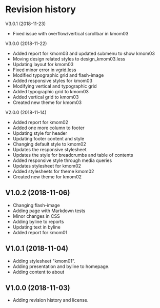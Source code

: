 Revision history
====================

V3.0.1 (2018-11-23)
* Fixed issue with overflow/vertical scrollbar in kmom03

V3.0.0 (2018-11-22)
* Added report for kmom03 and updated submenu to show kmom03
* Moving design related styles to design_kmom03.less
* Updating layout for kmom03
* Fixed minor error in vgrid.less
* Modified typographic grid and flash-image
* Added responsive styles for kmom03
* Modifying vertical and typographic grid
* Added typographic grid to kmom03
* Added vertical grid to kmom03
* Created new theme for kmom03

V2.0.0 (2018-11-14)
* Added report for kmom02
* Added one more column to footer
* Updating style for header
* Updating footer content and style
* Changing default style to kmom02
* Updates the responsive stylesheet
* Updates the style for breadcrumbs and table of contents
* Added responsive style through media queries
* Updates stylesheet for kmom02
* Added stylesheets for theme kmom02
* Created new theme for kmom02

V1.0.2 (2018-11-06)
--------------------
* Changing flash-image
* Adding page with Markdown tests
* Minor changes in CSS
* Adding byline to reports
* Updating text in byline
* Added report for kmom01

V1.0.1 (2018-11-04)
--------------------

* Adding stylesheet "kmom01".
* Adding presentation and byline to homepage.
* Adding content to about

V1.0.0 (2018-11-03)
--------------------

* Adding revision history and license.
